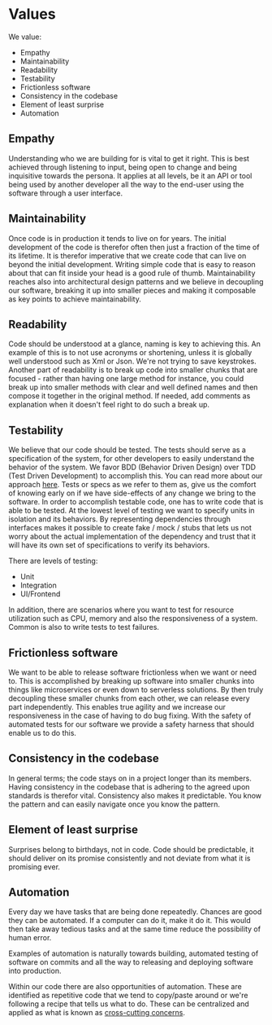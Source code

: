 # Values

We value:

* Empathy
* Maintainability
* Readability
* Testability
* Frictionless software
* Consistency in the codebase
* Element of least surprise
* Automation

## Empathy

Understanding who we are building for is vital to get it right. This is best
achieved through listening to input, being open to change and being inquisitive towards the persona.
It applies at all levels, be it an API or tool being used by another developer all the way to the end-user
using the software through a user interface.

## Maintainability

Once code is in production it tends to live on for years. The initial development of the code is
therefor often then just a fraction of the time of its lifetime. It is therefor imperative that we create
code that can live on beyond the initial development. Writing simple code that is easy to reason
about that can fit inside your head is a good rule of thumb. Maintainability reaches also into
architectural design patterns and we believe in decoupling our software, breaking it up into
smaller pieces and making it composable as key points to achieve maintainability.

## Readability

Code should be understood at a glance, naming is key to achieving this. An example of this is
to not use acronyms or shortening, unless it is globally well understood such as Xml or Json.
We're not trying to save keystrokes. Another part of readability is to break up code into smaller
chunks that are focused - rather than having one large method for instance, you could break up
into smaller methods with clear and well defined names and then compose it together in the original
method. If needed, add comments as explanation when it doesn't feel right to do such a break up.

## Testability

We believe that our code should be tested. The tests should serve as a specification of the system,
for other developers to easily understand the behavior of the system. We favor BDD (Behavior Driven Design)
over TDD (Test Driven Development) to accomplish this. You can read more about our approach [here](https://github.com/aksio-system/Specifications).
Tests or specs as we refer to them as, give us the comfort of knowing early on if we have side-effects
of any change we bring to the software. In order to accomplish testable code, one has to write code
that is able to be tested. At the lowest level of testing we want to specify units in isolation and
its behaviors. By representing dependencies through interfaces makes it possible to create fake / mock / stubs
that lets us not worry about the actual implementation of the dependency and trust that it will have
its own set of specifications to verify its behaviors.

There are levels of testing:

* Unit
* Integration
* UI/Frontend

In addition, there are scenarios where you want to test for resource utilization such as CPU, memory and
also the responsiveness of a system. Common is also to write tests to test failures.

## Frictionless software

We want to be able to release software frictionless when we want or need to. This is accomplished
by breaking up software into smaller chunks into things like microservices or even down to serverless
solutions. By then truly decoupling these smaller chunks from each other, we can release every part
independently. This enables true agility and we increase our responsiveness in the case of having to
do bug fixing. With the safety of automated tests for our software we provide a safety harness that
should enable us to do this.

## Consistency in the codebase

In general terms; the code stays on in a project longer than its members. Having consistency in the
codebase that is adhering to the agreed upon standards is therefor vital. Consistency also makes it
predictable. You know the pattern and can easily navigate once you know the pattern.

## Element of least surprise

Surprises belong to birthdays, not in code. Code should be predictable, it should deliver on its promise
consistently and not deviate from what it is promising ever.

## Automation

Every day we have tasks that are being done repeatedly. Chances are good they can be automated.
If a computer can do it, make it do it. This would then take away tedious tasks and at the same
time reduce the possibility of human error.

Examples of automation is naturally towards building, automated testing of software on commits
and all the way to releasing and deploying software into production.

Within our code there are also opportunities of automation. These are identified as repetitive
code that we tend to copy/paste around or we're following a recipe that tells us what to do.
These can be centralized and applied as what is known as [cross-cutting concerns](https://en.wikipedia.org/wiki/Cross-cutting_concern).
